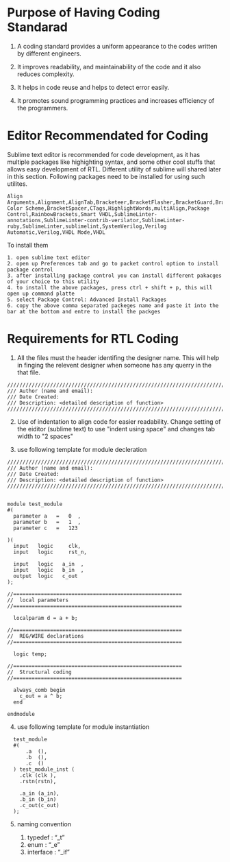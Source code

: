 # Purpose of Having Coding Standarad
1. A coding standard provides a uniform appearance to the codes written by different engineers.

2. It improves readability, and maintainability of the code and it also reduces complexity.

3. It helps in code reuse and helps to detect error easily.

4. It promotes sound programming practices and increases efficiency of the programmers.

# Editor Recommendated for Coding 
  Sublime text editor is recommended for code development, as it has multiple packages like highighting syntax, and some other cool stuffs that allows easy development of RTL. Different utility of sublime will shared later in this section. Following packages need to be installed for using such utilites. 

  ```
  Align Arguments,Alignment,AlignTab,Bracketeer,BracketFlasher,BracketGuard,BracketHighlighter,Brackets Color Scheme,BracketSpacer,CTags,HighlightWords,multiAlign,Package Control,RainbowBrackets,Smart VHDL,SublimeLinter-annotations,SublimeLinter-contrib-verilator,SublimeLinter-ruby,SublimeLinter,sublimelint,SystemVerilog,Verilog Automatic,Verilog,VHDL Mode,VHDL
  ```

  To install them  

    1. open sublime text editor 
    2. open up Preferences tab and go to packet control option to install package control 
    3. after installing package control you can install different pakacges of your choice to this utility
    4. to install the above packages, press ctrl + shift + p, this will open up command platte
    5. select Package Control: Advanced Install Packages
    6. copy the above comma separated packeges name and paste it into the bar at the bottom and entre to install the packges

# Requirements for RTL Coding

1.  All the files must the header identifing the designer name. This will help in finging the relevent designer when someone has any querry in the that file. 
```
//////////////////////////////////////////////////////////////////////////
/// Author (name and email):
/// Date Created:
/// Description: <detailed description of function>
///////////////////////////////////////////////////////////////////////////
```
2.  Use of indentation to align code for easier readability. Change setting of the eiditor (sublime text) to use "indent using space" and changes tab width to "2 spaces"

3.  use following template for module decleration

```
//////////////////////////////////////////////////////////////////////////
/// Author (name and email):
/// Date Created:
/// Description: <detailed description of function>
///////////////////////////////////////////////////////////////////////////


module test_module
#(
  parameter a   =   0  ,
  parameter b   =   1  ,
  parameter c   =   123

)(
  input   logic     clk,
  input   logic     rst_n,

  input   logic   a_in  ,
  input   logic   b_in  ,
  output  logic   c_out      
);

//=======================================================
//  local parameters
//=======================================================

  localparam d = a + b;

//=======================================================
//  REG/WIRE declarations
//=======================================================

  logic temp;

//=======================================================
//  Structural coding
//=======================================================

  always_comb begin
    c_out = a ^ b;
  end

endmodule

```

4.  use following template for module instantiation

```
  test_module
  #(
      .a  (),
      .b  (),
      .c  ()
  ) test_module_inst (
    .clk (clk ),
    .rstn(rstn),

    .a_in (a_in),
    .b_in (b_in)            
    .c_out(c_out)                
  );
```

5. naming convention

    1.  typedef   : “_t”
    2.  enum      : “_e”
    3.  interface : “_if”
